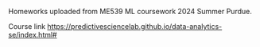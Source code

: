 Homeworks uploaded from ME539 ML coursework 2024 Summer Purdue. 

Course link https://predictivesciencelab.github.io/data-analytics-se/index.html#
